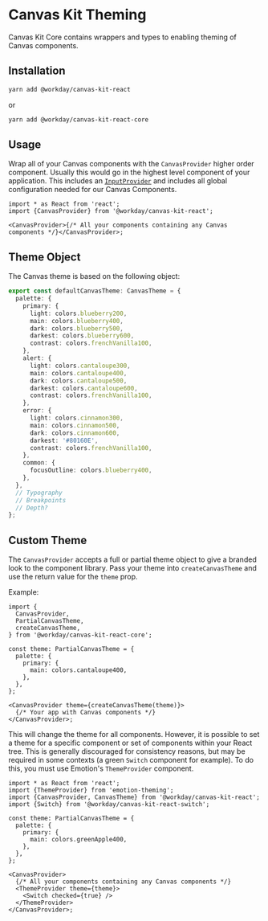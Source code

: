 # Canvas Kit Theming

Canvas Kit Core contains wrappers and types to enabling theming of Canvas components.

## Installation

```sh
yarn add @workday/canvas-kit-react
```

or

```sh
yarn add @workday/canvas-kit-react-core
```

## Usage

Wrap all of your Canvas components with the `CanvasProvider` higher order component. Usually this
would go in the highest level component of your application. This includes an
[`InputProvider`](../../README.md#input-provider) and includes all global configuration needed for
our Canvas Components.

```tsx
import * as React from 'react';
import {CanvasProvider} from '@workday/canvas-kit-react';

<CanvasProvider>{/* All your components containing any Canvas components */}</CanvasProvider>;
```

## Theme Object

The Canvas theme is based on the following object:

```ts
export const defaultCanvasTheme: CanvasTheme = {
  palette: {
    primary: {
      light: colors.blueberry200,
      main: colors.blueberry400,
      dark: colors.blueberry500,
      darkest: colors.blueberry600,
      contrast: colors.frenchVanilla100,
    },
    alert: {
      light: colors.cantaloupe300,
      main: colors.cantaloupe400,
      dark: colors.cantaloupe500,
      darkest: colors.cantaloupe600,
      contrast: colors.frenchVanilla100,
    },
    error: {
      light: colors.cinnamon300,
      main: colors.cinnamon500,
      dark: colors.cinnamon600,
      darkest: '#80160E',
      contrast: colors.frenchVanilla100,
    },
    common: {
      focusOutline: colors.blueberry400,
    },
  },
  // Typography
  // Breakpoints
  // Depth?
};
```

## Custom Theme

The `CanvasProvider` accepts a full or partial theme object to give a branded look to the component
library. Pass your theme into `createCanvasTheme` and use the return value for the `theme` prop.

Example:

```tsx
import {
  CanvasProvider,
  PartialCanvasTheme,
  createCanvasTheme,
} from '@workday/canvas-kit-react-core';

const theme: PartialCanvasTheme = {
  palette: {
    primary: {
      main: colors.cantaloupe400,
    },
  },
};

<CanvasProvider theme={createCanvasTheme(theme)}>
  {/* Your app with Canvas components */}
</CanvasProvider>;
```

This will change the theme for all components. However, it is possible to set a theme for a specific
component or set of components within your React tree. This is generally discouraged for consistency
reasons, but may be required in some contexts (a green `Switch` component for example). To do this,
you must use Emotion's `ThemeProvider` component.

```tsx
import * as React from 'react';
import {ThemeProvider} from 'emotion-theming';
import {CanvasProvider, CanvasTheme} from '@workday/canvas-kit-react';
import {Switch} from '@workday/canvas-kit-react-switch';

const theme: PartialCanvasTheme = {
  palette: {
    primary: {
      main: colors.greenApple400,
    },
  },
};

<CanvasProvider>
  {/* All your components containing any Canvas components */}
  <ThemeProvider theme={theme}>
    <Switch checked={true} />
  </ThemeProvider>
</CanvasProvider>;
```
